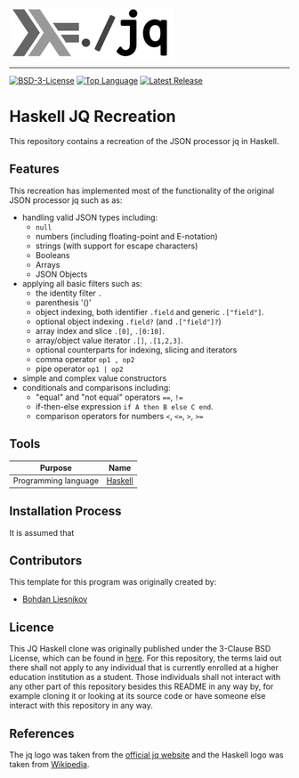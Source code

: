 <img src=resources/haskell_jq_recreation_logo.png alt="Haskell JQ Clone Logo" width="296" height="91">

--------------------------------------------------------------------------------
[![BSD-3-License](https://img.shields.io/github/license/johanneshagspiel/haskell-jq-recreation)](LICENSE)
[![Top Language](https://img.shields.io/github/languages/top/johanneshagspiel/haskell-jq-recreation)](https://github.com/johanneshagspiel/haskell-jq-recreation)
[![Latest Release](https://img.shields.io/github/v/release/johanneshagspiel/haskell-jq-recreation)](https://github.com/johanneshagspiel/haskell-jq-recreation/releases/)

# Haskell JQ Recreation

This repository contains a recreation of the JSON processor jq in Haskell.

## Features

This recreation has implemented most of the functionality of the original JSON processor jq such as as:

-  handling valid JSON types including:
    - `null`
    - numbers (including floating-point and E-notation)
    - strings (with support for escape characters)
    - Booleans
    - Arrays
    - JSON Objects
- applying all basic filters such as:  
    - the identity filter `.`
    - parenthesis '()'
    - object indexing, both identifier `.field` and generic `.["field"]`. 
    - optional object indexing `.field?` (and `.["field"]?`)
    - array index and slice `.[0]`, `.[0:10]`. 
    - array/object value iterator `.[]`, `.[1,2,3]`. 
    - optional counterparts for indexing, slicing and iterators
    - comma operator `op1 , op2`
    - pipe operator `op1 | op2` 
- simple and complex value constructors
- conditionals and comparisons including:
    - "equal" and "not equal" operators `==`, `!=`
    - if-then-else expression `if A then B else C end`.
    - comparison operators for numbers `<`, `<=`, `>`, `>=`

## Tools

| Purpose                                                        | Name                                      |
|----------------------------------------------------------------|-------------------------------------------|
| Programming language                                           | [Haskell](https://www.haskell.org/)          |

## Installation Process

It is assumed that 

## Contributors

This template for this program was originally created by:
- [Bohdan Liesnikov](https://github.com/liesnikov)

## Licence

This JQ Haskell clone was originally published under the 3-Clause BSD License, which can be found in [here](LICENSE). For this repository, the terms laid out there shall not apply to any individual that is currently enrolled at a higher education institution as a student. Those individuals shall not interact with any other part of this repository besides this README in any way by, for example cloning it or looking at its source code or have someone else interact with this repository in any way.

## References

The jq logo was taken from the [official jq website](https://stedolan.github.io/jq/jq.png) and the Haskell logo was taken from [Wikipedia](https://de.wikipedia.org/wiki/Datei:Haskell-Logo.svg). 
